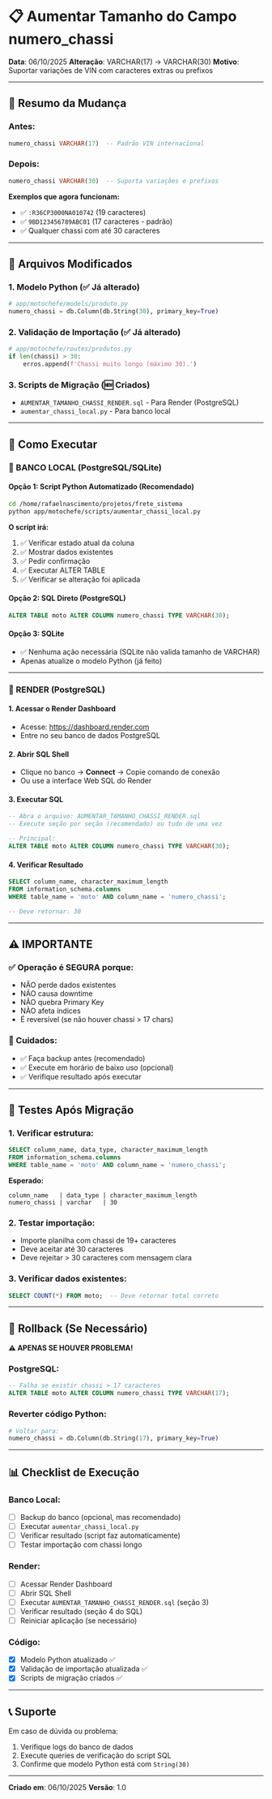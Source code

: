 # 📋 Aumentar Tamanho do Campo numero_chassi

**Data**: 06/10/2025
**Alteração**: VARCHAR(17) → VARCHAR(30)
**Motivo**: Suportar variações de VIN com caracteres extras ou prefixos

---

## 🎯 Resumo da Mudança

### Antes:
```sql
numero_chassi VARCHAR(17)  -- Padrão VIN internacional
```

### Depois:
```sql
numero_chassi VARCHAR(30)  -- Suporta variações e prefixos
```

**Exemplos que agora funcionam:**
- ✅ `:R36CP3000NA010742` (19 caracteres)
- ✅ `9BD123456789ABC01` (17 caracteres - padrão)
- ✅ Qualquer chassi com até 30 caracteres

---

## 📁 Arquivos Modificados

### 1. **Modelo Python** (✅ Já alterado)
```python
# app/motochefe/models/produto.py
numero_chassi = db.Column(db.String(30), primary_key=True)
```

### 2. **Validação de Importação** (✅ Já alterado)
```python
# app/motochefe/routes/produtos.py
if len(chassi) > 30:
    erros.append(f'Chassi muito longo (máximo 30).')
```

### 3. **Scripts de Migração** (🆕 Criados)
- `AUMENTAR_TAMANHO_CHASSI_RENDER.sql` - Para Render (PostgreSQL)
- `aumentar_chassi_local.py` - Para banco local

---

## 🚀 Como Executar

### 📍 BANCO LOCAL (PostgreSQL/SQLite)

#### Opção 1: Script Python Automatizado (Recomendado)
```bash
cd /home/rafaelnascimento/projetos/frete_sistema
python app/motochefe/scripts/aumentar_chassi_local.py
```

**O script irá:**
1. ✅ Verificar estado atual da coluna
2. ✅ Mostrar dados existentes
3. ✅ Pedir confirmação
4. ✅ Executar ALTER TABLE
5. ✅ Verificar se alteração foi aplicada

#### Opção 2: SQL Direto (PostgreSQL)
```sql
ALTER TABLE moto ALTER COLUMN numero_chassi TYPE VARCHAR(30);
```

#### Opção 3: SQLite
- ✅ Nenhuma ação necessária (SQLite não valida tamanho de VARCHAR)
- Apenas atualize o modelo Python (já feito)

---

### 📍 RENDER (PostgreSQL)

#### 1. Acessar o Render Dashboard
- Acesse: https://dashboard.render.com
- Entre no seu banco de dados PostgreSQL

#### 2. Abrir SQL Shell
- Clique no banco → **Connect** → Copie comando de conexão
- Ou use a interface Web SQL do Render

#### 3. Executar SQL
```sql
-- Abra o arquivo: AUMENTAR_TAMANHO_CHASSI_RENDER.sql
-- Execute seção por seção (recomendado) ou tudo de uma vez

-- Principal:
ALTER TABLE moto ALTER COLUMN numero_chassi TYPE VARCHAR(30);
```

#### 4. Verificar Resultado
```sql
SELECT column_name, character_maximum_length
FROM information_schema.columns
WHERE table_name = 'moto' AND column_name = 'numero_chassi';

-- Deve retornar: 30
```

---

## ⚠️ IMPORTANTE

### ✅ Operação é SEGURA porque:
- NÃO perde dados existentes
- NÃO causa downtime
- NÃO quebra Primary Key
- NÃO afeta índices
- É reversível (se não houver chassi > 17 chars)

### 🔴 Cuidados:
- ✅ Faça backup antes (recomendado)
- ✅ Execute em horário de baixo uso (opcional)
- ✅ Verifique resultado após executar

---

## 🧪 Testes Após Migração

### 1. Verificar estrutura:
```sql
SELECT column_name, data_type, character_maximum_length
FROM information_schema.columns
WHERE table_name = 'moto' AND column_name = 'numero_chassi';
```

**Esperado:**
```
column_name   | data_type | character_maximum_length
numero_chassi | varchar   | 30
```

### 2. Testar importação:
- Importe planilha com chassi de 19+ caracteres
- Deve aceitar até 30 caracteres
- Deve rejeitar > 30 caracteres com mensagem clara

### 3. Verificar dados existentes:
```sql
SELECT COUNT(*) FROM moto;  -- Deve retornar total correto
```

---

## 🔄 Rollback (Se Necessário)

**⚠️ APENAS SE HOUVER PROBLEMA!**

### PostgreSQL:
```sql
-- Falha se existir chassi > 17 caracteres
ALTER TABLE moto ALTER COLUMN numero_chassi TYPE VARCHAR(17);
```

### Reverter código Python:
```python
# Voltar para:
numero_chassi = db.Column(db.String(17), primary_key=True)
```

---

## 📊 Checklist de Execução

### Banco Local:
- [ ] Backup do banco (opcional, mas recomendado)
- [ ] Executar `aumentar_chassi_local.py`
- [ ] Verificar resultado (script faz automaticamente)
- [ ] Testar importação com chassi longo

### Render:
- [ ] Acessar Render Dashboard
- [ ] Abrir SQL Shell
- [ ] Executar `AUMENTAR_TAMANHO_CHASSI_RENDER.sql` (seção 3)
- [ ] Verificar resultado (seção 4 do SQL)
- [ ] Reiniciar aplicação (se necessário)

### Código:
- [x] Modelo Python atualizado ✅
- [x] Validação de importação atualizada ✅
- [x] Scripts de migração criados ✅

---

## 📞 Suporte

Em caso de dúvida ou problema:
1. Verifique logs do banco de dados
2. Execute queries de verificação do script SQL
3. Confirme que modelo Python está com `String(30)`

---

**Criado em**: 06/10/2025
**Versão**: 1.0

